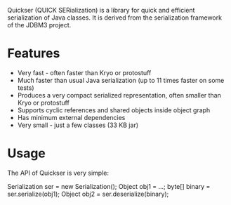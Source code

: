 Quickser (QUICK SERialization) is a library for quick and efficient serialization of Java classes.
It is derived from the serialization framework of the JDBM3 project.

Features
========
*   Very fast - often faster than Kryo or protostuff
*   Much faster than usual Java serialization (up to 11 times faster on some tests)
*   Produces a very compact serialized representation, often smaller than Kryo or protostuff
*   Supports cyclic references and shared objects inside object graph
*   Has minimum external dependencies
*   Very small - just a few classes (33 KB jar)

Usage
=======

The API of Quickser is very simple:

   Serialization ser = new Serialization();
   Object obj1 = ...;
   byte[] binary = ser.serialize(obj1);
   Object obj2 = ser.deserialize(binary);

